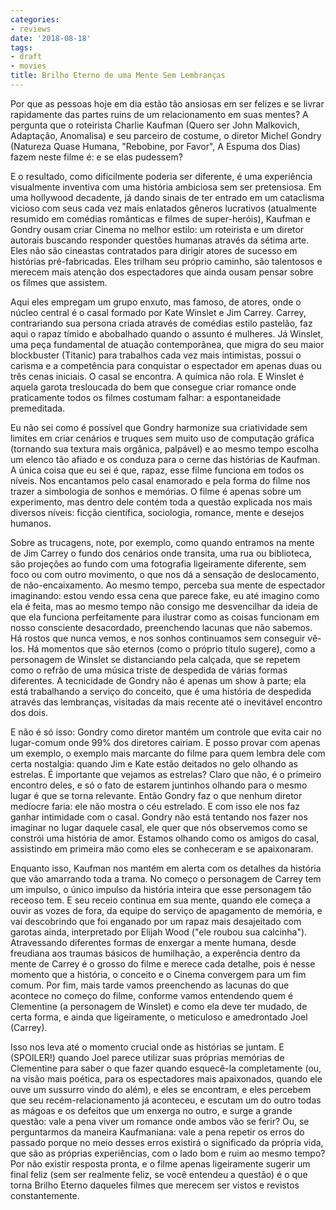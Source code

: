 ```yaml
---
categories:
- reviews
date: '2018-08-18'
tags:
- draft
- movies
title: Brilho Eterno de uma Mente Sem Lembranças
---
```


Por que as pessoas hoje em dia estão tão ansiosas em ser felizes e se livrar rapidamente das partes ruins de um relacionamento em suas mentes? A pergunta que o roteirista Charlie Kaufman (Quero ser John Malkovich, Adaptação, Anomalisa) e seu parceiro de costume, o diretor Michel Gondry (Natureza Quase Humana, "Rebobine, por Favor", A Espuma dos Dias) fazem neste filme é: e se elas pudessem?

E o resultado, como dificilmente poderia ser diferente, é uma experiência visualmente inventiva com uma história ambiciosa sem ser pretensiosa. Em uma hollywood decadente, já dando sinais de ter entrado em um cataclisma vicioso com seus cada vez mais enlatados gêneros lucrativos (atualmente resumido em comédias românticas e filmes de super-heróis), Kaufman e Gondry ousam criar Cinema no melhor estilo: um roteirista e um diretor autorais buscando responder questões humanas através da sétima arte. Eles não são cineastas contratados para dirigir atores de sucesso em histórias pré-fabricadas. Eles trilham seu próprio caminho, são talentosos e merecem mais atenção dos espectadores que ainda ousam pensar sobre os filmes que assistem.

Aqui eles empregam um grupo enxuto, mas famoso, de atores, onde o núcleo central é o casal formado por Kate Winslet e Jim Carrey. Carrey, contrariando sua persona criada através de comédias estilo pastelão, faz aqui o rapaz tímido e abobalhado quando o assunto é mulheres. Já Winslet, uma peça fundamental de atuação contemporânea, que migra do seu maior blockbuster (Titanic) para trabalhos cada vez mais intimistas, possui o carisma e a competência para conquistar o espectador em apenas duas ou três cenas iniciais. O casal se encontra. A química não rola. E Winslet é aquela garota tresloucada do bem que consegue criar romance onde praticamente todos os filmes costumam falhar: a espontaneidade premeditada.

Eu não sei como é possível que Gondry harmonize sua criatividade sem limites em criar cenários e truques sem muito uso de computação gráfica (tornando sua textura mais orgânica, palpável) e ao mesmo tempo escolha um elenco tão afiado e os conduza para o cerne das histórias de Kaufman. A única coisa que eu sei é que, rapaz, esse filme funciona em todos os níveis. Nos encantamos pelo casal enamorado e pela forma do filme nos trazer a simbologia de sonhos e memórias. O filme é apenas sobre um experimento, mas dentro dele contém toda a questão explicada nos mais diversos níveis: ficção científica, sociologia, romance, mente e desejos humanos.

Sobre as trucagens, note, por exemplo, como quando entramos na mente de Jim Carrey o fundo dos cenários onde transita, uma rua ou biblioteca, são projeções ao fundo com uma fotografia ligeiramente diferente, sem foco ou com outro movimento, o que nos dá a sensação de deslocamento, de não-encaixamento. Ao mesmo tempo, perceba sua mente de espectador imaginando: estou vendo essa cena que parece fake, eu até imagino como ela é feita, mas ao mesmo tempo não consigo me desvencilhar da ideia de que ela funciona perfeitamente para ilustrar como as coisas funcionam em nosso consciente desacordado, preenchendo lacunas que não sabemos. Há rostos que nunca vemos, e nos sonhos continuamos sem conseguir vê-los. Há momentos que são eternos (como o próprio título sugere), como a personagem de Winslet se distanciando pela calçada, que se repetem como o refrão de uma música triste de despedida de várias formas diferentes. A tecnicidade de Gondry não é apenas um show à parte; ela está trabalhando a serviço do conceito, que é uma história de despedida através das lembranças, visitadas da mais recente até o inevitável encontro dos dois.

E não é só isso: Gondry como diretor mantém um controle que evita cair no lugar-comum onde 99% dos diretores cairiam. E posso provar com apenas um exemplo, o exemplo mais marcante do filme para quem lembra dele com certa nostalgia: quando Jim e Kate estão deitados no gelo olhando as estrelas. É importante que vejamos as estrelas? Claro que não, é o primeiro encontro deles, e só o fato de estarem juntinhos olhando para o mesmo lugar é que se torna relevante. Então Gondry faz o que nenhum diretor medíocre faria: ele não mostra o céu estrelado. E com isso ele nos faz ganhar intimidade com o casal. Gondry não está tentando nos fazer nos imaginar no lugar daquele casal, ele quer que nós observemos como se constrói uma história de amor. Estamos olhando como os amigos do casal, assistindo em primeira mão como eles se conheceram e se apaixonaram.

Enquanto isso, Kaufman nos mantém em alerta com os detalhes da história que vão amarrando toda a trama. No começo o personagem de Carrey tem um impulso, o único impulso da história inteira que esse personagem tão receoso tem. E seu receio continua em sua mente, quando ele começa a ouvir as vozes de fora, da equipe do serviço de apagamento de memória, e vai descobrindo que foi enganado por um rapaz mais desajeitado com garotas ainda, interpretado por Elijah Wood ("ele roubou sua calcinha"). Atravessando diferentes formas de enxergar a mente humana, desde freudiana aos traumas básicos de humilhação, a experência dentro da mente de Carrey é o grosso do filme e merece cada detalhe, pois é nesse momento que a história, o conceito e o Cinema convergem para um fim comum. Por fim, mais tarde vamos preenchendo as lacunas do que acontece no começo do filme, conforme vamos entendendo quem é Clementine (a personagem de Winslet) e como ela deve ter mudado, de certa forma, e ainda que ligeiramente, o meticuloso e amedrontado Joel (Carrey).

Isso nos leva até o momento crucial onde as histórias se juntam. E (SPOILER!) quando Joel parece utilizar suas próprias memórias de Clementine para saber o que fazer quando esquecê-la completamente (ou, na visão mais poética, para os espectadores mais apaixonados, quando ele ouve um sussurro vindo do além), e eles se encontram, e eles percebem que seu recém-relacionamento já aconteceu, e escutam um do outro todas as mágoas e os defeitos que um enxerga no outro, e surge a grande questão: vale a pena viver um romance onde ambos vão se ferir? Ou, se perguntarmos da maneira Kaufmaniana: vale a pena repetir os erros do passado porque no meio desses erros existirá o significado da própria vida, que são as próprias experiências, com o lado bom e ruim ao mesmo tempo? Por não existir resposta pronta, e o filme apenas ligeiramente sugerir um final feliz (sem ser realmente feliz, se você entendeu a questão) é o que torna Brilho Eterno daqueles filmes que merecem ser vistos e revistos constantemente.